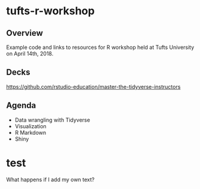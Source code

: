 # tufts-r-workshop

## Overview
Example code and links to resources for R workshop held at Tufts University on April 14th, 2018.

## Decks
https://github.com/rstudio-education/master-the-tidyverse-instructors

## Agenda

- Data wrangling with Tidyverse
- Visualization
- R Markdown
- Shiny

# test
What happens if I add my own text?
